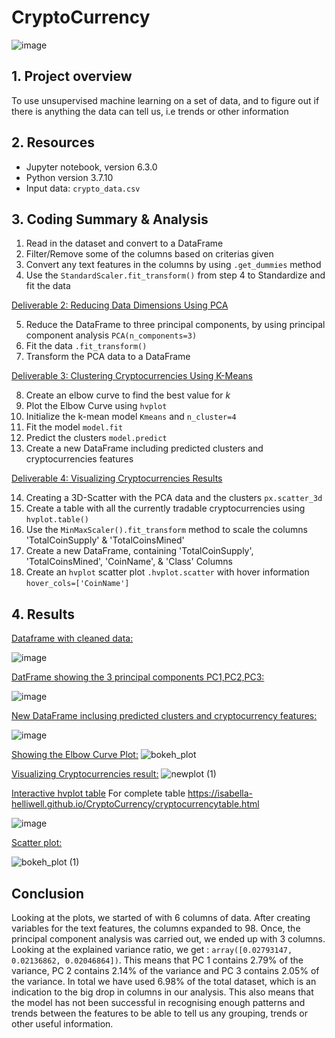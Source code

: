 # CryptoCurrency
<img>![image](https://user-images.githubusercontent.com/85843030/138507262-cce028fe-bf68-44a9-bb9f-273c65b551f2.png)

## 1. Project overview
To use unsupervised machine learning on a set of data, and to figure out if there is anything the data can tell us, i.e trends or other information

## 2. Resources
- Jupyter notebook, version 6.3.0
- Python version 3.7.10
- Input data: `crypto_data.csv`

## 3. Coding Summary & Analysis
1. Read in the dataset and convert to a DataFrame
2. Filter/Remove some of the columns based on criterias given
3. Convert any text features in the columns by using `.get_dummies` method
4. Use the `StandardScaler.fit_transform()` from step 4 to Standardize and fit the data

<ins>Deliverable 2: Reducing Data Dimensions Using PCA</ins>

5. Reduce the DataFrame to three principal components, by using principal component analysis `PCA(n_components=3)`
6. Fit the data `.fit_transform()`
7. Transform the PCA data to a DataFrame

<ins>Deliverable 3: Clustering Cryptocurrencies Using K-Means</ins>

8. Create an elbow curve to find the best value for *k*
9. Plot the Elbow Curve using `hvplot`
10. Initialize the k-mean model `Kmeans` and `n_cluster=4`
11. Fit the model `model.fit`
12. Predict the clusters `model.predict`
13. Create a new DataFrame including predicted clusters and cryptocurrencies features

<ins> Deliverable 4: Visualizing Cryptocurrencies Results</ins>

14. Creating a 3D-Scatter with the PCA data and the clusters `px.scatter_3d`
15. Create a table with all the currently tradable cryptocurrencies using `hvplot.table()`
16. Use the `MinMaxScaler().fit_transform` method to scale the columns 'TotalCoinSupply' & 'TotalCoinsMined'
17.  Create a new DataFrame, containing 'TotalCoinSupply', 'TotalCoinsMined', 'CoinName', & 'Class' Columns
18.  Create an `hvplot` scatter plot `.hvplot.scatter` with hover information `hover_cols=['CoinName']`

## 4. Results

<ins>Dataframe with cleaned data:</ins>

![image](https://user-images.githubusercontent.com/85843030/138482260-e5d5b935-8237-4162-85bf-cd60c882736b.png)




<ins>DatFrame showing the 3 principal components PC1,PC2,PC3:</ins>

![image](https://user-images.githubusercontent.com/85843030/138498974-9af9ceb2-436d-4e06-a406-a327042662ca.png)




<ins>New DataFrame inclusing predicted clusters and cryptocurrency features:</ins>

![image](https://user-images.githubusercontent.com/85843030/138486490-b334e48e-b72f-48f0-a546-eec8ee55307b.png)




<ins>Showing the Elbow Curve Plot:</ins>
![bokeh_plot](https://user-images.githubusercontent.com/85843030/138488907-480ded4e-a5f3-4b0f-b149-0673969614d7.png)




<ins>Visualizing Cryptocurrencies result:</ins>
![newplot (1)](https://user-images.githubusercontent.com/85843030/138488247-bac75980-f00f-4300-9774-f242ecb6c862.png)



<ins>Interactive hvplot table</ins>
For complete table https://isabella-helliwell.github.io/CryptoCurrency/cryptocurrencytable.html

![image](https://user-images.githubusercontent.com/85843030/138497806-56c60406-1d55-4bc6-86c0-8a7985e5a4fc.png)



<ins>Scatter plot:</ins>

![bokeh_plot (1)](https://user-images.githubusercontent.com/85843030/138498449-abe720d5-ee29-497e-b686-dbc2884da572.png)


## Conclusion
Looking at the plots, we started of with 6 columns of data. After creating variables for the text features, the columns expanded to 98.
Once, the principal component analysis was carried out, we ended up with 3 columns.
Looking at the explained variance ratio, we get : `array([0.02793147, 0.02136862, 0.02046864])`. This means that PC 1 contains 2.79% of the variance, 
PC 2 contains 2.14% of the variance and PC 3 contains 2.05% of the variance. In total we have used 6.98% of the total dataset, which is an indication
to the big drop in columns in our analysis.
This also means that the model has not been successful in recognising enough patterns and trends between the features to be able to tell us any 
grouping, trends or other useful information.


